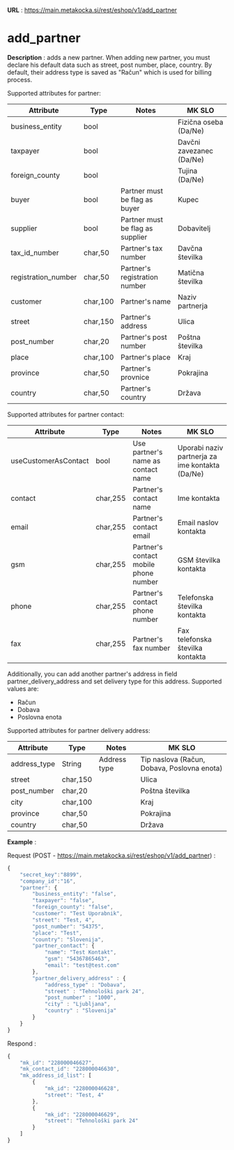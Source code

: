 **URL** : https://main.metakocka.si/rest/eshop/v1/add_partner

# add_partner

**Description** : adds a new partner. 
When adding new partner, you must declare his default data such as street, post number, place, country. By default, their address type is saved as "Račun" which is used for billing process.

Supported attributes for partner:

| Attribute           	| Type     	| Notes                            	| MK SLO                   	|
|---------------------	|----------	|----------------------------------	|--------------------------	|
| business_entity     	| bool     	|                                  	| Fizična oseba (Da/Ne)    	|
| taxpayer            	| bool     	|                                  	| Davčni zavezanec (Da/Ne) 	|
| foreign_county      	| bool     	|                                  	| Tujina (Da/Ne)           	|
| buyer               	| bool     	| Partner must be flag as buyer    	| Kupec                    	|
| supplier            	| bool     	| Partner must be flag as supplier 	| Dobavitelj               	|
| tax_id_number       	| char,50  	| Partner's tax number             	| Davčna številka          	|
| registration_number 	| char,50  	| Partner's registration number    	| Matična številka         	|
| customer            	| char,100 	| Partner's name                   	| Naziv partnerja          	|
| street              	| char,150 	| Partner's address                	| Ulica                    	|
| post_number         	| char,20  	| Partner's post number            	| Poštna številka          	|
| place               	| char,100 	| Partner's place                  	| Kraj                     	|
| province            	| char,50  	| Partner's provnice               	| Pokrajina                	|
| country             	| char,50  	| Partner's country                	| Država                   	|


Supported attributes for partner contact:

| Attribute            	| Type     	| Notes                                 	| MK SLO                                          	|
|----------------------	|----------	|---------------------------------------	|-------------------------------------------------	|
| useCustomerAsContact 	| bool     	| Use partner's name as contact name    	| Uporabi naziv partnerja za ime kontakta (Da/Ne) 	|
| contact              	| char,255 	| Partner's contact name                	| Ime kontakta                                    	|
| email                	| char,255 	| Partner's contact email               	| Email naslov kontakta                           	|
| gsm                  	| char,255 	| Partner's contact mobile phone number 	| GSM številka kontakta                           	|
| phone                	| char,255 	| Partner's contact phone number        	| Telefonska številka kontakta                    	|
| fax                  	| char,255 	| Partner's fax number                  	| Fax telefonska številka kontakta                	|


Additionally, you can add another partner's address in field partner_delivery_address and set delivery type for this address. Supported values are:
* Račun
* Dobava
* Poslovna enota

Supported attributes for partner delivery address:

| Attribute    	| Type     	| Notes        	| MK SLO                                      	|
|--------------	|----------	|--------------	|---------------------------------------------	|
| address_type 	| String   	| Address type 	| Tip naslova (Račun, Dobava, Poslovna enota) 	|
| street       	| char,150 	|              	| Ulica                                       	|
| post_number  	| char,20  	|              	| Poštna številka                             	|
| city         	| char,100 	|              	| Kraj                                        	|
| province     	| char,50  	|              	| Pokrajina                                   	|
| country      	| char,50  	|              	| Država                                      	|

**Example** :

Request (POST - https://main.metakocka.si/rest/eshop/v1/add_partner) :
```javascript
{
    "secret_key":"8899",
    "company_id":"16",
    "partner": {
        "business_entity": "false",
        "taxpayer": "false",
        "foreign_county": "false",
        "customer": "Test Uporabnik",
        "street": "Test, 4",
        "post_number": "54375",
        "place": "Test",
        "country": "Slovenija",
        "partner_contact": {
            "name": "Test Kontakt",
            "gsm": "54367865463",
            "email": "test@test.com"
        },
        "partner_delivery_address" : {
        	"address_type" : "Dobava",
        	"street" : "Tehnološki park 24",
        	"post_number" : "1000",
        	"city" : "Ljubljana",
        	"country" : "Slovenija"
        }
    }
}
```
Respond :
```javascript
{
    "mk_id": "228000046627",
    "mk_contact_id": "228000046630",
    "mk_address_id_list": [
        {
            "mk_id": "228000046628",
            "street": "Test, 4"
        },
        {
            "mk_id": "228000046629",
            "street": "Tehnološki park 24"
        }
    ]
}
```
